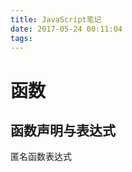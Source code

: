 ```yaml
---
title: JavaScript笔记
date: 2017-05-24 00:11:04
tags:
---
```


#  

#  函数

## 函数声明与表达式

匿名函数表达式

```javascript

```

